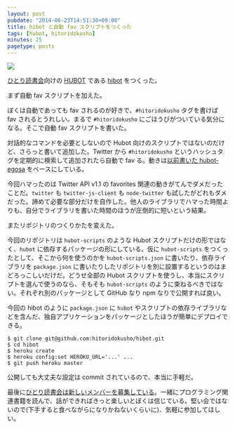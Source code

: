 ```yaml
---
layout: post
pubdate: "2014-06-23T14:51:30+09:00"
title: hibot と自動 fav スクリプトをつくった
tags: [hubot, hitoridokusho]
minutes: 25
pagetype: posts
---
```

![](http://img.bouzuya.net/2014-06-23.png)

[ひとり読書会][hitoridokusho]向けの [HUBOT][github/hubot] である [hibot][hitoridokusho/hibot] をつくった。

まず自動 fav スクリプトを加えた。

ぼくは自動であっても fav されるのが好きで、`#hitoridokusho` タグを書けば fav されるとうれしい。まるで `#hitoridokusho` にごほうびがついている気分になる。そこで自動 fav スクリプトを書いた。

対話的なコマンドを必要としないので Hubot 向けのスクリプトではないのだけど、さらっと書いて追加した。Twitter から `#hitoridokusho` というハッシュタグを定期的に検索して追加されたら自動で fav る。動きは[以前書いた hubot-egosa][2014-03-29] をベースにしている。

今回ハマったのは Twitter API v1.1 の favorites 関連の動きがてんでダメだったことだ。`twitter` も `twitter-js-client` も `node-twitter` も試したがどれもダメだった。諦めて必要な部分だけを自作した。他人のライブラリでハマった時間よりも、自分でライブラリを書いた時間のほうが圧倒的に短いという結果。

またリポジトリのつくりかたを変えた。

今回のリポジトリは `hubot-scripts` のような Hubot スクリプトだけの形ではなく、`hubot` に依存するパッケージの形にしている。仮に `hubot-scripts` をつくったとして、そこから何を使うのかを `hubot-scripts.json` に書いたり、依存ライブラリを `package.json` に書いたりしたリポジトリを別に設置するというのはまどろっこしいだけだ。どうせ全部の Hubot スクリプトを使うし、本当にスクリプトを選んで使うのなら、そもそも `hubot-scripts` のように束ねるべきではない。それぞれ別のパッケージとして GitHub なり npm なりで公開すれば良い。

今回の hibot のように `package.json` に `hubot` やスクリプトの依存ライブラリなどを含んだ、独自アプリケーションをパッケージとしたほうが簡単にデプロイできる。

    $ git clone git@github.com:hitoridokusho/hibot.git
    $ cd hibot
    $ heroku create
    $ heroku config:set HEROKU_URL='...' ...
    $ git push heroku master

公開しても大丈夫な設定は commit されているので、本当に手軽だ。

最後に[ひとり読書会は新しいメンバーを募集している][hitoridokusho]。一緒にプログラミング関連書籍を読んで、話ができればきっと楽しいとぼくは信じている。堅い会ではないので(下手すると食べながらになりかねないくらいに)、気軽に参加してほしい。

[2014-03-29]: http://blog.bouzuya.net/2014/03/29/
[hitoridokusho]: http://hitoridokusho.doorkeeper.jp/
[github/hubot]: https://github.com/github/hubot
[hitoridokusho/hibot]: https://github.com/hitoridokusho/hibot
